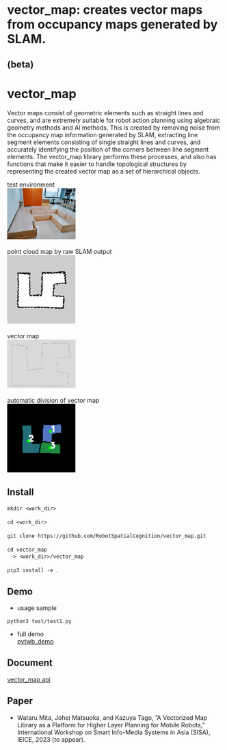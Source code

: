 # vector_map: creates vector maps from occupancy maps generated by SLAM.

## (beta)
# vector_map
Vector maps consist of geometric elements such as straight lines and curves, and are extremely suitable for robot action planning using algebraic geometry methods and AI methods. This is created by removing noise from the occupancy map information generated by SLAM, extracting line segment elements consisting of single straight lines and curves, and accurately identifying the position of the corners between line segment elements. The vector_map library performs these processes, and also has functions that make it easier to handle topological structures by representing the created vector map as a set of hierarchical objects.

test environment<br>
<img src="resource/picture/room.jpg" width=160><br>
<br>
point cloud map by raw SLAM output<br>
<img src="resource/picture/point_map.jpg" width=160><br>
<br>
vector map<br>
<img src="resource/picture/vector_map.jpg" width=160><br>
<br>
automatic division of vector map<br>
<img src="resource/picture/subregion.jpg" width=160><br>

## Install

```
mkdir <work_dir>

cd <work_dir>

git clone https://github.com/RobotSpatialCognition/vector_map.git

cd vector_map
 -> <work_dir>/vector_map
 
pip3 install -e .
```


## Demo
- usage sample
```
python3 test/test1.py
```

- full demo  
[pytwb_demo](https://github.com/momoiorg-repository/pytwb_demo)

## Document
[vector_map api](./doc/overview.md)

## Paper
- Wataru Mita, Johei Matsuoka, and Kazuya Tago,
”A Vectorized Map Library as a Platform for Higher
Layer Planning for Mobile Robots," International Workshop on Smart Info-Media Systems in Asia (SISA), IEICE, 2023 (to appear).


